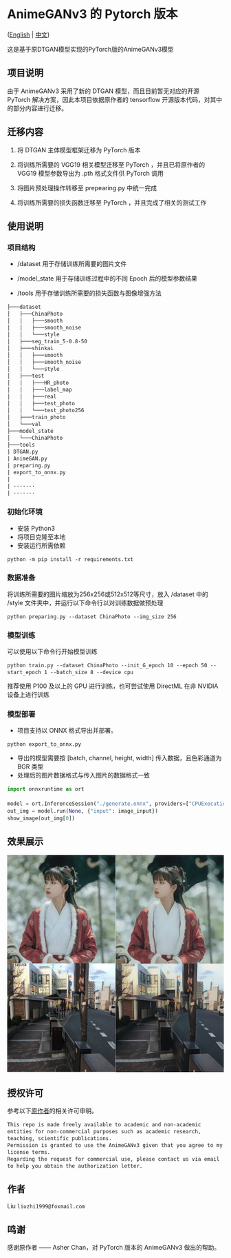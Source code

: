 # AnimeGANv3 的 Pytorch 版本

([English](./README.md) | [中文](./Chinese.md))

这是基于原DTGAN模型实现的PyTorch版的AnimeGANv3模型

## 项目说明

由于 AnimeGANv3 采用了新的 DTGAN 模型，而且目前暂无对应的开源 PyTorch 解决方案，因此本项目依据原作者的 tensorflow 开源版本代码，对其中的部分内容进行迁移。

## 迁移内容

1. 将 DTGAN 主体模型框架迁移为 PyTorch 版本

2. 将训练所需要的 VGG19 相关模型迁移至 PyTorch ，并且已将原作者的 VGG19 模型参数导出为 .pth 格式文件供 PyTorch 调用

3. 将图片预处理操作转移至 prepearing.py 中统一完成

4. 将训练所需要的损失函数迁移至 PyTorch ，并且完成了相关的测试工作

## 使用说明

### 项目结构

- /dataset 用于存储训练所需要的图片文件

- /model_state 用于存储训练过程中的不同 Epoch 后的模型参数结果

- /tools 用于存储训练所需要的损失函数与图像增强方法

```tree
├───dataset
│   ├───ChinaPhoto
│   │   ├───smooth
│   │   ├───smooth_noise
│   │   └───style
│   ├───seg_train_5-0.8-50
│   ├───shinkai
│   │   ├───smooth
│   │   ├───smooth_noise
│   │   └───style
│   ├───test
│   │   ├───HR_photo
│   │   ├───label_map
│   │   ├───real
│   │   ├───test_photo
│   │   └───test_photo256
│   ├───train_photo
│   └───val
├───model_state
│   └───ChinaPhoto
├───tools
| DTGAN.py
| AnimeGAN.py
| preparing.py
| export_to_onnx.py
| 
| ·······
| ·······
```

### 初始化环境

- 安装 Python3
- 将项目克隆至本地
- 安装运行所需依赖

```shell
python -m pip install -r requirements.txt
```

### 数据准备

将训练所需要的图片缩放为256x256或512x512等尺寸，放入 /dataset 中的 /style 文件夹中，并运行以下命令行以对训练数据做预处理

```shell
python preparing.py --dataset ChinaPhoto --img_size 256
```

### 模型训练

可以使用以下命令行开始模型训练

```shell
python train.py --dataset ChinaPhoto --init_G_epoch 10 --epoch 50 --start_epoch 1 --batch_size 8 --device cpu
```

推荐使用 P100 及以上的 GPU 进行训练，也可尝试使用 DirectML 在非 NVIDIA 设备上进行训练

### 模型部署

- 项目支持以 ONNX 格式导出并部署。

```shell
python export_to_onnx.py
```

- 导出的模型需要按 [batch, channel, height, width] 传入数据，且色彩通道为 BGR 类型
- 处理后的图片数据格式与传入图片的数据格式一致

```python
import onnxruntime as ort

model = ort.InferenceSession("./generate.onnx", providers=["CPUExecutionProvider"])
out_img = model.run(None, {"input": image_input})
show_image(out_img[0])
```

## 效果展示

![picture](show.jpg)

## 授权许可

参考以下[原作者](https://github.com/TachibanaYoshino/AnimeGANv3)的相关许可申明。

```plain
This repo is made freely available to academic and non-academic entities for non-commercial purposes such as academic research, teaching, scientific publications.  
Permission is granted to use the AnimeGANv3 given that you agree to my license terms.  
Regarding the request for commercial use, please contact us via email to help you obtain the authorization letter.
```

## 作者

Liu `liuzhi1999@foxmail.com`

## 鸣谢

感谢原作者 —— Asher Chan，对 PyTorch 版本的 AnimeGANv3 做出的帮助。
